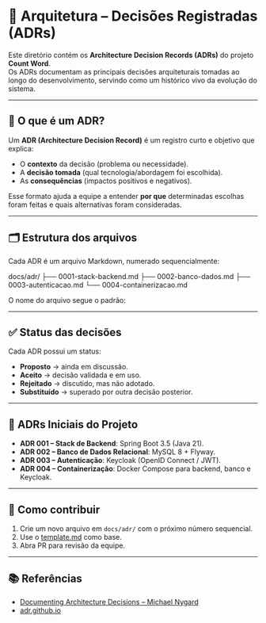 # 📘 Arquitetura – Decisões Registradas (ADRs)

Este diretório contém os **Architecture Decision Records (ADRs)** do projeto **Count Word**.  
Os ADRs documentam as principais decisões arquiteturais tomadas ao longo do desenvolvimento, servindo como um histórico vivo da evolução do sistema.

---

## 📌 O que é um ADR?
Um **ADR (Architecture Decision Record)** é um registro curto e objetivo que explica:
- O **contexto** da decisão (problema ou necessidade).  
- A **decisão tomada** (qual tecnologia/abordagem foi escolhida).  
- As **consequências** (impactos positivos e negativos).  

Esse formato ajuda a equipe a entender **por que** determinadas escolhas foram feitas e quais alternativas foram consideradas.

---

## 🗂 Estrutura dos arquivos
Cada ADR é um arquivo Markdown, numerado sequencialmente:

docs/adr/
├── 0001-stack-backend.md
├── 0002-banco-dados.md
├── 0003-autenticacao.md
└── 0004-containerizacao.md



O nome do arquivo segue o padrão:


---

## ✅ Status das decisões
Cada ADR possui um status:
- **Proposto** → ainda em discussão.  
- **Aceito** → decisão validada e em uso.  
- **Rejeitado** → discutido, mas não adotado.  
- **Substituído** → superado por outra decisão posterior.  

---

## 📖 ADRs Iniciais do Projeto
- **ADR 001 – Stack de Backend**: Spring Boot 3.5 (Java 21).  
- **ADR 002 – Banco de Dados Relacional**: MySQL 8 + Flyway.  
- **ADR 003 – Autenticação**: Keycloak (OpenID Connect / JWT).  
- **ADR 004 – Containerização**: Docker Compose para backend, banco e Keycloak.  

---

## 🔄 Como contribuir
1. Crie um novo arquivo em `docs/adr/` com o próximo número sequencial.  
2. Use o [template.md](./docs/template.md) como base.  
3. Abra PR para revisão da equipe.  

---

## 📚 Referências
- [Documenting Architecture Decisions – Michael Nygard](https://cognitect.com/blog/2011/11/15/documenting-architecture-decisions)  
- [adr.github.io](https://adr.github.io/)  

